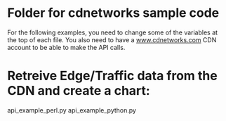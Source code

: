 # Folder for cdnetworks sample code

For the following examples, you need to change some of the variables at the top of each file.
You also need to have a www.cdnetworks.com CDN account to be able to make the API calls.

# Retreive Edge/Traffic data from the CDN and create a chart:
  api_example_perl.py
  api_example_python.py
  

